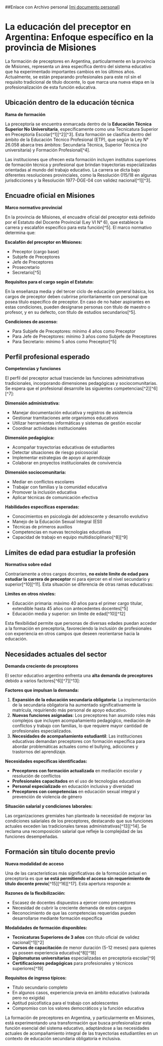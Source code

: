 ##Enlace con Archivo personal
[[mi documento personal](https://docs.google.com/document/d/1Xhht5INzmM5Xf7vxvMMPe4tAG-tPb7_htSitytdxQm8/edit?usp=sharing)]


# La educación del preceptor en Argentina: Enfoque específico en la provincia de Misiones

La formación de preceptores en Argentina, particularmente en la provincia de Misiones, representa un área específica dentro del sistema educativo que ha experimentado importantes cambios en los últimos años. Actualmente, se están preparando profesionales para este rol sin el requisito tradicional de título docente, lo que marca una nueva etapa en la profesionalización de esta función educativa.

## Ubicación dentro de la educación técnica

**Rama de formación**

La preceptoría se encuentra enmarcada dentro de la **Educación Técnica Superior No Universitaria**, específicamente como una Tecnicatura Superior en Preceptoría Escolar[^1][^2][^3]. Esta formación se clasifica dentro del ámbito de la Educación Técnico Profesional (ETP), que según la Ley N° 26.058 abarca tres ámbitos: Secundaria Técnica, Superior Técnica (no universitaria) y Formación Profesional[^4].

Las instituciones que ofrecen esta formación incluyen institutos superiores de formación técnica y profesional que brindan trayectorias especializadas orientadas al mundo del trabajo educativo. La carrera se dicta bajo diferentes resoluciones provinciales, como la Resolución 015/18 en algunas jurisdicciones y la Resolución 1977-DGE-04 con validez nacional[^1][^3].

## Encuadre oficial en Misiones

**Marco normativo provincial**

En la provincia de Misiones, el encuadre oficial del preceptor está definido por el Estatuto del Docente Provincial (Ley VI N° 6), que establece la carrera y escalafón específico para esta función[^5]. El marco normativo determina que:

**Escalafón del preceptor en Misiones:**

- Preceptor (cargo base)
- Subjefe de Preceptores
- Jefe de Preceptores
- Prosecretario
- Secretario[^5]

**Requisitos para el cargo según el Estatuto:**

En la enseñanza media y del tercer ciclo de educación general básica, los cargos de preceptor deben cubrirse prioritariamente con personal que posea título específico de preceptor. En caso de no haber aspirantes en estas condiciones, pueden designarse personas con título de maestro o profesor, y en su defecto, con título de estudios secundarios[^5].

**Condiciones de ascenso:**

- Para Subjefe de Preceptores: mínimo 4 años como Preceptor
- Para Jefe de Preceptores: mínimo 3 años como Subjefe de Preceptores
- Para Secretario: mínimo 5 años como Preceptor[^5]


## Perfil profesional esperado

**Competencias y funciones**

El perfil del preceptor actual trasciende las funciones administrativas tradicionales, incorporando dimensiones pedagógicas y sociocomunitarias. Se espera que el profesional desarrolle las siguientes competencias[^2][^6][^7]:

**Dimensión administrativa:**

- Manejar documentación educativa y registros de asistencia
- Gestionar tramitaciones ante organismos educativos
- Utilizar herramientas informáticas y sistemas de gestión escolar
- Coordinar actividades institucionales

**Dimensión pedagógica:**

- Acompañar trayectorias educativas de estudiantes
- Detectar situaciones de riesgo psicosocial
- Implementar estrategias de apoyo al aprendizaje
- Colaborar en proyectos institucionales de convivencia

**Dimensión sociocomunitaria:**

- Mediar en conflictos escolares
- Trabajar con familias y la comunidad educativa
- Promover la inclusión educativa
- Aplicar técnicas de comunicación efectiva

**Habilidades específicas esperadas:**

- Conocimientos en psicología del adolescente y desarrollo evolutivo
- Manejo de la Educación Sexual Integral (ESI)
- Técnicas de primeros auxilios
- Competencias en nuevas tecnologías educativas
- Capacidad de trabajo en equipo multidisciplinario[^8][^9]


## Límites de edad para estudiar la profesión

**Normativa sobre edad**

Contrariamente a otros cargos docentes, **no existe límite de edad para estudiar la carrera de preceptor** ni para ejercer en el nivel secundario y superior[^10][^11]. Esta situación se diferencia de otras ramas educativas:

**Límites en otros niveles:**

- Educación primaria: máximo 40 años para el primer cargo titular, extendible hasta 45 años con antecedentes docentes[^5]
- Educación media y superior: sin límite de edad[^10][^12]

Esta flexibilidad permite que personas de diversas edades puedan acceder a la formación en preceptoría, favoreciendo la inclusión de profesionales con experiencia en otros campos que deseen reorientarse hacia la educación.

## Necesidades actuales del sector

**Demanda creciente de preceptores**

El sector educativo argentino enfrenta una **alta demanda de preceptores** debido a varios factores[^6][^7][^13]:

**Factores que impulsan la demanda:**

1. **Expansión de la educación secundaria obligatoria**: La implementación de la secundaria obligatoria ha aumentado significativamente la matrícula, requiriendo más personal de apoyo educativo.
2. **Nuevas funciones asignadas**: Los preceptores han asumido roles más complejos que incluyen acompañamiento pedagógico, mediación de conflictos y trabajo con familias, lo que requiere mayor cantidad de profesionales especializados.
3. **Necesidades de acompañamiento estudiantil**: Las instituciones educativas demandan preceptores con formación específica para abordar problemáticas actuales como el bullying, adicciones y trastornos del aprendizaje.

**Necesidades específicas identificadas:**

- **Preceptores con formación actualizada** en mediación escolar y resolución de conflictos
- **Profesionales capacitados** en el uso de tecnologías educativas
- **Personal especializado** en educación inclusiva y diversidad
- **Preceptores con competencias** en educación sexual integral y prevención de violencia de género

**Situación salarial y condiciones laborales:**

Las organizaciones gremiales han planteado la necesidad de mejorar las condiciones salariales de los preceptores, destacando que sus funciones actuales exceden las tradicionales tareas administrativas[^13][^14]. Se reclama una recomposición salarial que refleje la complejidad de las funciones desempeñadas.

## Formación sin título docente previo

**Nueva modalidad de acceso**

Una de las características más significativas de la formación actual en preceptoría es que **se está permitiendo el acceso sin requerimiento de título docente previo**[^15][^16][^17]. Esta apertura responde a:

**Razones de la flexibilización:**

- Escasez de docentes dispuestos a ejercer como preceptores
- Necesidad de cubrir la creciente demanda de estos cargos
- Reconocimiento de que las competencias requeridas pueden desarrollarse mediante formación específica

**Modalidades de formación disponibles:**

- **Tecnicaturas Superiores de 3 años** con título oficial de validez nacional[^1][^2]
- **Cursos de capacitación** de menor duración (5-12 meses) para quienes ya poseen experiencia educativa[^8][^18]
- **Diplomaturas universitarias** especializadas en preceptoría escolar[^9]
- **Certificaciones pedagógicas** para profesionales y técnicos superiores[^19]

**Requisitos de ingreso típicos:**

- Título secundario completo
- En algunos casos, experiencia previa en ámbito educativo (valorada pero no exigida)
- Aptitud psicofística para el trabajo con adolescentes
- Compromiso con los valores democráticos y la función educativa

La formación de preceptores en Argentina, y particularmente en Misiones, está experimentando una transformación que busca profesionalizar esta función esencial del sistema educativo, adaptándose a las necesidades actuales de acompañamiento integral de las trayectorias estudiantiles en un contexto de educación secundaria obligatoria e inclusiva.

